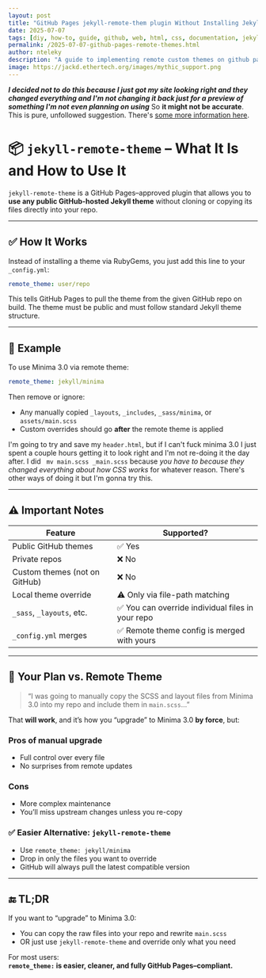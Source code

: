 ```yaml
---
layout: post
title: "GitHub Pages jekyll-remote-them plugin Without Installing Jekyll"
date: 2025-07-07
tags: [diy, how-to, guide, github, web, html, css, documentation, jekyll]
permalink: /2025-07-07-github-pages-remote-themes.html
author: nteleky
description: "A guide to implementing remote custom themes on github pages using jekyll-remote-theme without installing anything, the easiest way to implement cool new themes for your github pages site, by nTeleKy and Lupa"
image: https://jackd.ethertech.org/images/mythic_support.png
---
```


***I decided not to do this because I just got my site looking right and they changed everything and I'm not changing it back just for a preview of something I'm not even planning on using***  So **it might not be accurate**.  This is pure, unfollowed suggestion.  There's [some more information here](https://github.com/benbalter/jekyll-remote-theme).

# 📦 `jekyll-remote-theme` – What It Is and How to Use It

`jekyll-remote-theme` is a GitHub Pages–approved plugin that allows you to **use any public GitHub-hosted Jekyll theme** without cloning or copying its files directly into your repo.

---

## ✅ How It Works

Instead of installing a theme via RubyGems, you just add this line to your `_config.yml`:

```yaml
remote_theme: user/repo
```

This tells GitHub Pages to pull the theme from the given GitHub repo on build. The theme must be public and must follow standard Jekyll theme structure.

---

## 🧰 Example

To use Minima 3.0 via remote theme:

```yaml
remote_theme: jekyll/minima
```

Then remove or ignore:

- Any manually copied `_layouts`, `_includes`, `_sass/minima`, or `assets/main.scss`
- Custom overrides should go **after** the remote theme is applied

I'm going to try and save my `header.html`, but if I can't fuck minima 3.0 I just spent a couple hours getting it to look right and I'm not re-doing it the day after.  I did ` mv main.scss _main.scss` because *you have to because they changed everything about how CSS works* for whatever reason.  There's other ways of doing it but I'm gonna try this.

---

## ⚠️ Important Notes

| Feature                | Supported? |
|------------------------|------------|
| Public GitHub themes   | ✅ Yes     |
| Private repos          | ❌ No      |
| Custom themes (not on GitHub) | ❌ No |
| Local theme override   | ⚠️ Only via file-path matching |
| `_sass`, `_layouts`, etc. | ✅ You can override individual files in your repo |
| `_config.yml` merges   | ✅ Remote theme config is merged with yours |

---

## 🧪 Your Plan vs. Remote Theme

> “I was going to manually copy the SCSS and layout files from Minima 3.0 into my repo and include them in `main.scss`…”

That **will work**, and it’s how you “upgrade” to Minima 3.0 **by force**, but:

### Pros of manual upgrade
- Full control over every file
- No surprises from remote updates

### Cons
- More complex maintenance
- You’ll miss upstream changes unless you re-copy

### ✅ Easier Alternative: `jekyll-remote-theme`

- Use `remote_theme: jekyll/minima`
- Drop in only the files you want to override
- GitHub will always pull the latest compatible version

---

## 🔚 TL;DR

If you want to “upgrade” to Minima 3.0:
- You can copy the raw files into your repo and rewrite `main.scss`
- OR just use `jekyll-remote-theme` and override only what you need

For most users:  
**`remote_theme:` is easier, cleaner, and fully GitHub Pages–compliant.**
